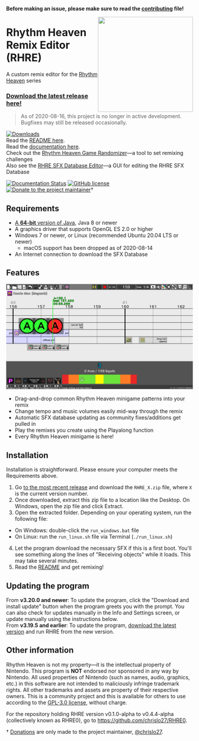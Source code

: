 **Before making an issue, please make sure to read the [contributing](.github/CONTRIBUTING.md) file!**

<img align="right" src="core/assets/images/icon/256.png" height="256" width="256">

# Rhythm Heaven Remix Editor (RHRE)
A custom remix editor for the [Rhythm Heaven](https://en.wikipedia.org/wiki/Rhythm_Heaven_Megamix) series

### [Download the latest release here!](https://github.com/chrislo27/RhythmHeavenRemixEditor/releases/latest)

> As of 2020-08-16, this project is no longer in active development. Bugfixes may still be released occasionally.

[![Downloads](https://img.shields.io/github/downloads/chrislo27/RhythmHeavenRemixEditor/total.svg)](https://github.com/chrislo27/RhythmHeavenRemixEditor/releases)<br>
Read the [README here](http://rhre.readthedocs.io/en/latest/README/).<br>
Read the [documentation here](http://rhre.readthedocs.io/en/latest/).<br>
Check out the [Rhythm Heaven Game Randomizer](https://github.com/chrislo27/RHGR)—a tool to set remixing challenges<br>
Also see the [RHRE SFX Database Editor](https://github.com/chrislo27/RSDE)—a GUI for editing the RHRE SFX Database<br>

[![Documentation Status](https://readthedocs.org/projects/rhre/badge/?version=latest)](http://rhre.readthedocs.io/en/latest/?badge=latest)
[![GitHub license](https://img.shields.io/github/license/chrislo27/RhythmHeavenRemixEditor.svg)](https://github.com/chrislo27/RhythmHeavenRemixEditor/blob/dev/LICENSE.txt)
[![Donate to the project maintainer](https://img.shields.io/badge/Donate-PayPal-blue.svg?logo=paypal)](https://www.paypal.com/cgi-bin/webscr?cmd=_s-xclick&hosted_button_id=VA45DPLCC4958)†

## Requirements
* [A **64-bit** version of Java](https://java.com/en/download/manual.jsp), Java 8 or newer
* A graphics driver that supports OpenGL ES 2.0 or higher
* Windows 7 or newer, or Linux (recommended Ubuntu 20.04 LTS or newer)
  * macOS support has been dropped as of 2020-08-14
* An Internet connection to download the SFX Database

## Features
![Playalong screenshot by dexiedoo](.github/fp_playalong_v3.19.4.png)

* Drag-and-drop common Rhythm Heaven minigame patterns into your remix
* Change tempo and music volumes easily mid-way through the remix
* Automatic SFX database updating as community fixes/additions get pulled in
* Play the remixes you create using the Playalong function
* Every Rhythm Heaven minigame is here!

## Installation
Installation is straightforward. Please ensure your computer meets the Requirements above.
1. Go [to the most recent release](https://github.com/chrislo27/RhythmHeavenRemixEditor/releases/latest) and download the `RHRE_X.zip` file, where `X` is the current version number.
2. Once downloaded, extract this zip file to a location like the Desktop. On Windows, open the zip file and click Extract.
3. Open the extracted folder. Depending on your operating system, run the following file:
  * On Windows: double-click the `run_windows.bat` file
  * On Linux: run the `run_linux.sh` file via Terminal (`./run_linux.sh`)
4. Let the program download the necessary SFX if this is a first boot. You'll see something along the lines of "Receiving objects" while it loads. This may take several minutes.
5. Read the [README](http://rhre.readthedocs.io/en/latest/README/) and get remixing!

## Updating the program
From **v3.20.0 and newer**: To update the program, click the "Download and install update" button when the program greets you with the prompt. You can also check for updates manually in the Info and Settings screen, or update manually using the instructions below.<br>
From **v3.19.5 and earlier**: To update the program, [download the latest version](https://github.com/chrislo27/RhythmHeavenRemixEditor/releases/latest) and run RHRE from the new version.<br>

## Other information
Rhythm Heaven is not my property—it is the intellectual property of Nintendo.
This program is **NOT** endorsed nor sponsored in any way by Nintendo.
All used properties of Nintendo (such as names, audio, graphics, etc.) in this software are not intended to maliciously infringe trademark rights.
All other trademarks and assets are property of their respective owners.
This is a community project and this is available for others to use
according to the [GPL-3.0 license](LICENSE.txt), without charge.

For the repository holding RHRE version v0.1.0-alpha to v0.4.4-alpha (collectively known as RHRE0), go to <https://github.com/chrislo27/RHRE0>.

† [Donations](https://donate.rhre.dev) are only made to the project maintainer, [@chrislo27](https://github.com/chrislo27).

